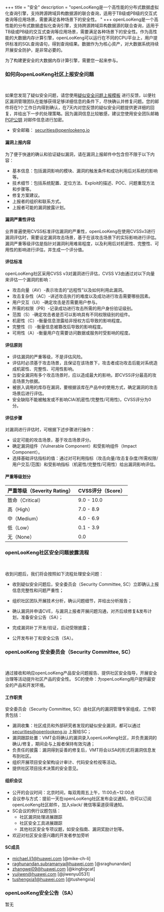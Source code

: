 +++
title = "安全"
description = "openLooKeng是一个高性能的分布式数据虚拟化查询引擎，支持跨源跨域异构数据源的联合查询，适用于TB级或PB级的交互式查询等应用场景，需要满足各种场景下的安全性。 "
+++
openLooKeng是一个高性能的分布式数据虚拟化查询引擎，支持跨源跨域异构数据源的联合查询，适用于TB级或PB级的交互式查询等应用场景，需要满足各种场景下的安全性。作为高性能的大数据内存计算引擎，openLooKeng可以运行在不同的CPU平台上，用户提供标准的SQL查询语句，得到查询结果。数据作为为核心资产，对大数据系统持续开展安全防护，是非常必要的。

为了构建更安全的大数据内存计算引擎，需要您一起来参与。

### 如何向openLooKeng社区上报安全问题
<br>

如果您发现了疑似安全问题，请您使用[疑似安全问题上报模板](https://gitee.com/openlookeng/community/blob/master/security/report-template_zh_ch.md) 进行反馈，以便社区漏洞管理团队在能够获得足够详细信息的条件下，尽快确认并修复问题。您的邮件将在1个工作日内得到确认，在7天内对您反馈的疑似安全问题提供更详细的回复，并给出下一步的处理策略。因为漏洞信息比较敏感，建议您使用安全团队邮箱[PGP公钥](https://download.openlookeng.io/security/openlookeng_security_pub.asc) 对邮件信息进行加密。

- 安全邮箱： securities@openlookeng.io



#### 漏洞上报内容

为了便于快速的确认和验证疑似漏洞，请在漏洞上报邮件中包含但不限于以下内容：

- 基本信息：包括漏洞影响的模块、漏洞的触发条件和成功利用后对系统的影响等。
- 技术细节：包括系统配置、定位方法、Exploit的描述、POC、问题重现方法和步骤等。
- 修复方案建议。
- 上报者的组织和联系方式。
- 上报者可能的漏洞披露计划。



#### 漏洞严重性评估

业界普遍使用CVSS标准评估漏洞的严重性，openLooKeng在使用CVSSv3进行漏洞评估时，需要设定漏洞攻击场景，基于在该攻击场景下的实际影响进行评估。漏洞严重等级评估是指针对漏洞利用难易程度，以及利用后对机密性、完整性、可用性的影响进行评估，并生成一个评分值。

#### 评估标准

openLooKeng社区采用CVSS v3对漏洞进行评估，CVSS V3由通过对以下向量来评估一个漏洞的影响：

- 攻击向量（AV）-表示攻击的“远程性”以及如何利用此漏洞。
- 攻击复杂性（AC）-讲述攻击执行的难度以及成功进行攻击需要哪些因素。
- 用户交互（UI）-确定攻击是否需要用户参与。
- 所需的权限（PR）-记录成功进行攻击所需的用户身份验证级别。
- 范围（S）-确定攻击者是否可以影响具有不同权限级别的组件。
- 机密性（C）-衡量信息泄露给非授权方后导致的影响程度。
- 完整性（I）-衡量信息被篡改后导致的影响程度。
- 可用性（A）-衡量用户在需要访问数据或服务时受影响的程度。

#### 评估原则

- 评估漏洞的严重等级，不是评估风险。
- 评估时必须基于攻击场景，且保证在该场景下，攻击者成功攻击后能对系统造成机密性、完整性、可用性影响。
- 当安全漏洞有多个攻击场景时，应以造成最大的影响，即CVSS评分最高的攻击场景为依据。
- 被嵌入调用的库存在漏洞，要根据该库在产品中的使用方式，确定漏洞的攻击场景后进行评估。
- 安全缺陷不能被触发或不影响CIA(机密性/完整性/可用性)，CVSS评分为0分。

#### 评估步骤

对漏洞进行评估时，可根据下述步骤进行操作：

- 设定可能的攻击场景，基于攻击场景评分。
- 确定漏洞组件（Vulnerable Component）和受影响组件（Impact Component）。
- 选择基础评估指标的值：通过对可利用指标（攻击向量/攻击复杂度/所需权限/用户交互/范围）和受影响指标（机密性/完整性/可用性）给出漏洞影响评估。

#### 严重等级划分

| 严重等级（Severity Rating） | CVSS评分（Score） |
| :-------------------------- | :---------------- |
| 致命（Critical）            | 9.0 - 10.0        |
| 高（High）                  | 7.0 - 8.9         |
| 中（Medium）                | 4.0 - 6.9         |
| 低（Low）                   | 0.1 - 3.9         |
| 无（None）                  | 0.0               |



### openLooKeng社区安全问题披露流程

<br>

收到问题后，我们将会按照如下流程处理安全问题：

- 收到疑似安全问题后，安全委员会（Security Committee, SC）立即确认上报信息完整性和问题严重性；

- 组织社区团队开展技术分析，确认问题细节，并给出分析报告；

- 确认漏洞并申请CVE，与漏洞上报者开展问题沟通，对齐后续修复&发布计划，准备安全公告（SA）；

- 完成漏洞补丁开发/验证，启动受限披露；

- 公开发布补丁和安全公告（SA）。



### openLooKeng 安全委员会（Security Committee, SC）

<br>

通过接收和响应openLooKeng产品安全问题报告、提供社区安全指导，开展安全治理等活动提升社区产品的安全性。
SC的使命：为openLooKeng用户提供最安全的产品和开发环境。

#### 工作职责

安全委员会（Security Committee, SC）由社区内的漏洞管理专家组成，工作职责包括：

- 漏洞收集：社区成员和外部研究者发现的疑似安全漏洞，都可以通过 securities@openlookeng.io 上报给SC；
- 漏洞跟踪处置：VMT会将确认的漏洞录入openLooKeng社区，并负责漏洞的确认/修复，期间会与上报者保持有效沟通；
- 负责任的披露：漏洞得到妥善的修复后，VMT将会以SA的形式将漏洞信息发布到社区。
- 组织开展项目安全架构设计审计、代码安全检视等活动。
- 提供社区项目技术决策的安全意见。

####  组织会议

- 公开的会议时间：北京时间，每双周周五上午，11:00点~12:00点
- 会议参与方式：提前一天在openLooKeng社区发布会议通知，你可以订阅openLooKeng社区邮件，加入slack/ 微信等渠道获得通知。
- SC会议的例行议题包括：
    - 社区漏洞处理进展跟踪
    - 社区安全工具进展跟踪
    - 其他社区安全专项议题，如安全指南、漏洞奖励计划等。
- 欢迎对社区安全感兴趣的开发者参加旁听

#### SC成员

- michael.li1@huawei.com [@mike-ch-li]
- raghunandan.subramanya@huawei.com [@sraghunandan]
- zhangwei09@huawei.com [@kingbigcat]
- yujiwen@huawei.com [@jiwenyu0531]
- tushengxia1@huawei.com [@tushengxia]


### openLooKeng安全公告（SA）
暂无